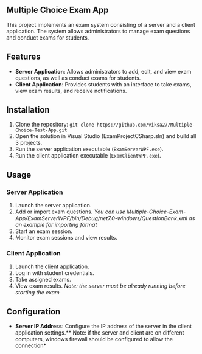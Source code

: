 ## Multiple Choice Exam App

This project implements an exam system consisting of a server and a client application. The system allows administrators to manage exam questions and conduct exams for students.

## Features

- **Server Application**: Allows administrators to add, edit, and view exam questions, as well as conduct exams for students.
- **Client Application**: Provides students with an interface to take exams, view exam results, and receive notifications.

## Installation

1. Clone the repository: `git clone https://github.com/viksa27/Multiple-Choice-Test-App.git`
2. Open the solution in Visual Studio (ExamProjectCSharp.sln) and build all 3 projects.
4. Run the server application executable (`ExamServerWPF.exe`).
5. Run the client application executable (`ExamClientWPF.exe`).

## Usage

### Server Application

1. Launch the server application.
2. Add or import exam questions. *You can use Multiple-Choice-Exam-App/ExamServerWPF/bin/Debug/net7.0-windows/QuestionBank.xml as an example for importing format*
3. Start an exam session.
4. Monitor exam sessions and view results.

### Client Application

1. Launch the client application.
2. Log in with student credentials.
3. Take assigned exams.
4. View exam results.
*Note: the server must be already running before starting the exam*

## Configuration

- **Server IP Address**: Configure the IP address of the server in the client application settings.**
Note: if the server and client are on different computers, windows firewall should be configured to allow the connection*
